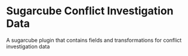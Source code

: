 # Sugarcube Conflict Investigation Data

A sugarcube plugin that contains fields and transformations for conflict investigation data
